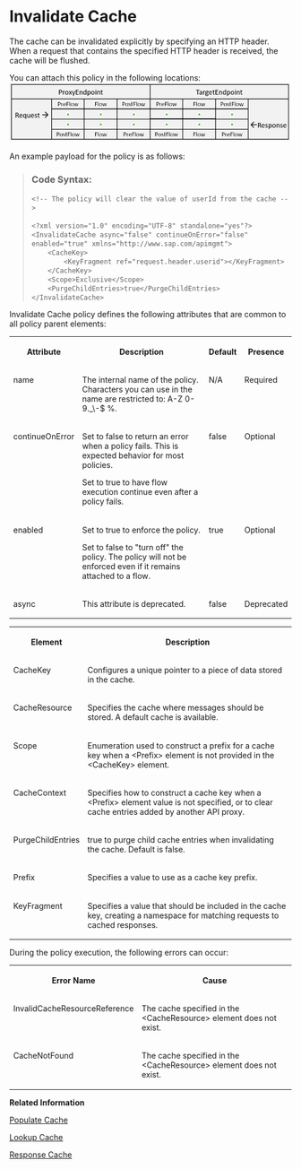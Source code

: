 <!-- loio82fab59f830d41adbf70345cb85d0263 -->

# Invalidate Cache

The cache can be invalidated explicitly by specifying an HTTP header. When a request that contains the specified HTTP header is received, the cache will be flushed.

You can attach this policy in the following locations: ![](images/Flow_policy_116062b.png)

An example payload for the policy is as follows:

> ### Code Syntax:  
> ```
> <!-- The policy will clear the value of userId from the cache -->
> 
> <?xml version="1.0" encoding="UTF-8" standalone="yes"?>
> <InvalidateCache async="false" continueOnError="false" enabled="true" xmlns="http://www.sap.com/apimgmt">
>     <CacheKey>
>         <KeyFragment ref="request.header.userid"></KeyFragment>
>     </CacheKey>
>     <Scope>Exclusive</Scope>
>     <PurgeChildEntries>true</PurgeChildEntries>
> </InvalidateCache>
> ```

Invalidate Cache policy defines the following attributes that are common to all policy parent elements:


<table>
<tr>
<th valign="top">

Attribute



</th>
<th valign="top">

Description



</th>
<th valign="top">

Default



</th>
<th valign="top">

Presence



</th>
</tr>
<tr>
<td valign="top">

name



</td>
<td valign="top">

The internal name of the policy. Characters you can use in the name are restricted to: A-Z 0-9.\_\\-$ %.



</td>
<td valign="top">

N/A



</td>
<td valign="top">

Required



</td>
</tr>
<tr>
<td valign="top">

continueOnError



</td>
<td valign="top">

Set to false to return an error when a policy fails. This is expected behavior for most policies.

Set to true to have flow execution continue even after a policy fails.



</td>
<td valign="top">

false



</td>
<td valign="top">

Optional



</td>
</tr>
<tr>
<td valign="top">

enabled



</td>
<td valign="top">

Set to true to enforce the policy.

Set to false to "turn off" the policy. The policy will not be enforced even if it remains attached to a flow.



</td>
<td valign="top">

true



</td>
<td valign="top">

Optional



</td>
</tr>
<tr>
<td valign="top">

async



</td>
<td valign="top">

This attribute is deprecated.



</td>
<td valign="top">

false



</td>
<td valign="top">

Deprecated



</td>
</tr>
</table>


<table>
<tr>
<th valign="top">

**Element**



</th>
<th valign="top">

**Description**



</th>
</tr>
<tr>
<td valign="top">

CacheKey



</td>
<td valign="top">

Configures a unique pointer to a piece of data stored in the cache.



</td>
</tr>
<tr>
<td valign="top">

CacheResource



</td>
<td valign="top">

Specifies the cache where messages should be stored. A default cache is available.



</td>
</tr>
<tr>
<td valign="top">

Scope



</td>
<td valign="top">

Enumeration used to construct a prefix for a cache key when a <Prefix\> element is not provided in the <CacheKey\> element.



</td>
</tr>
<tr>
<td valign="top">

CacheContext



</td>
<td valign="top">

Specifies how to construct a cache key when a <Prefix\> element value is not specified, or to clear cache entries added by another API proxy.



</td>
</tr>
<tr>
<td valign="top">

PurgeChildEntries



</td>
<td valign="top">

true to purge child cache entries when invalidating the cache. Default is false.



</td>
</tr>
<tr>
<td valign="top">

Prefix



</td>
<td valign="top">

Specifies a value to use as a cache key prefix.



</td>
</tr>
<tr>
<td valign="top">

KeyFragment



</td>
<td valign="top">

Specifies a value that should be included in the cache key, creating a namespace for matching requests to cached responses.



</td>
</tr>
</table>

During the policy execution, the following errors can occur:


<table>
<tr>
<th valign="top">

Error Name



</th>
<th valign="top">

Cause



</th>
</tr>
<tr>
<td valign="top">

InvalidCacheResourceReference



</td>
<td valign="top">

The cache specified in the <CacheResource\> element does not exist.



</td>
</tr>
<tr>
<td valign="top">

CacheNotFound



</td>
<td valign="top">

The cache specified in the <CacheResource\> element does not exist.



</td>
</tr>
</table>

**Related Information**  


[Populate Cache](populate-cache-17d6ad5.md "An OAuth access token is written to the cache using a Populate Cache policy. The OAuth token is retrieved for subsequent requests by a Lookup Cache policy.")

[Lookup Cache](lookup-cache-dcb1507.md "An OAuth access token is written to the cache using a Populate Cache policy. The OAuth token is retrieved for subsequent requests by a Lookup Cache policy.")

[Response Cache](response-cache-8df3fac.md)

